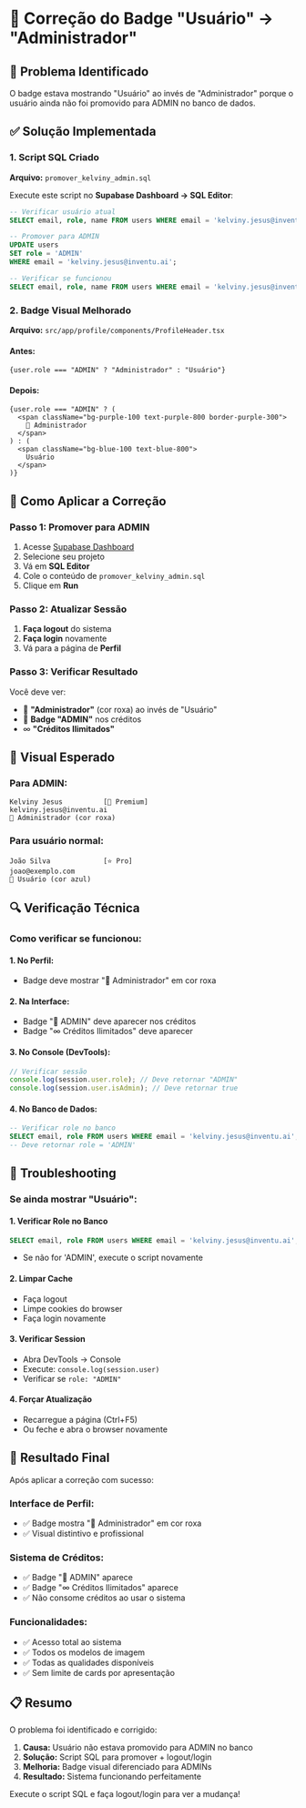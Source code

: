 # 🔧 Correção do Badge "Usuário" → "Administrador"

## 🎯 Problema Identificado

O badge estava mostrando "Usuário" ao invés de "Administrador" porque o usuário ainda não foi promovido para ADMIN no banco de dados.

## ✅ Solução Implementada

### **1. Script SQL Criado**
**Arquivo:** `promover_kelviny_admin.sql`

Execute este script no **Supabase Dashboard → SQL Editor**:

```sql
-- Verificar usuário atual
SELECT email, role, name FROM users WHERE email = 'kelviny.jesus@inventu.ai';

-- Promover para ADMIN
UPDATE users 
SET role = 'ADMIN' 
WHERE email = 'kelviny.jesus@inventu.ai';

-- Verificar se funcionou
SELECT email, role, name FROM users WHERE email = 'kelviny.jesus@inventu.ai';
```

### **2. Badge Visual Melhorado**
**Arquivo:** `src/app/profile/components/ProfileHeader.tsx`

#### **Antes:**
```tsx
{user.role === "ADMIN" ? "Administrador" : "Usuário"}
```

#### **Depois:**
```tsx
{user.role === "ADMIN" ? (
  <span className="bg-purple-100 text-purple-800 border-purple-300">
    👑 Administrador
  </span>
) : (
  <span className="bg-blue-100 text-blue-800">
    Usuário
  </span>
)}
```

## 🚀 Como Aplicar a Correção

### **Passo 1: Promover para ADMIN**
1. Acesse [Supabase Dashboard](https://supabase.com/dashboard)
2. Selecione seu projeto
3. Vá em **SQL Editor**
4. Cole o conteúdo de `promover_kelviny_admin.sql`
5. Clique em **Run**

### **Passo 2: Atualizar Sessão**
1. **Faça logout** do sistema
2. **Faça login** novamente
3. Vá para a página de **Perfil**

### **Passo 3: Verificar Resultado**
Você deve ver:
- 👑 **"Administrador"** (cor roxa) ao invés de "Usuário"
- 👑 **Badge "ADMIN"** nos créditos
- ∞ **"Créditos Ilimitados"** 

## 🎨 Visual Esperado

### **Para ADMIN:**
```
Kelviny Jesus          [💎 Premium]
kelviny.jesus@inventu.ai
👑 Administrador (cor roxa)
```

### **Para usuário normal:**
```
João Silva             [⭐ Pro]
joao@exemplo.com
👤 Usuário (cor azul)
```

## 🔍 Verificação Técnica

### **Como verificar se funcionou:**

#### **1. No Perfil:**
- Badge deve mostrar "👑 Administrador" em cor roxa

#### **2. Na Interface:**
- Badge "👑 ADMIN" deve aparecer nos créditos
- Badge "∞ Créditos Ilimitados" deve aparecer

#### **3. No Console (DevTools):**
```javascript
// Verificar sessão
console.log(session.user.role); // Deve retornar "ADMIN"
console.log(session.user.isAdmin); // Deve retornar true
```

#### **4. No Banco de Dados:**
```sql
-- Verificar role no banco
SELECT email, role FROM users WHERE email = 'kelviny.jesus@inventu.ai';
-- Deve retornar role = 'ADMIN'
```

## 🔧 Troubleshooting

### **Se ainda mostrar "Usuário":**

#### **1. Verificar Role no Banco**
```sql
SELECT email, role FROM users WHERE email = 'kelviny.jesus@inventu.ai';
```
- Se não for 'ADMIN', execute o script novamente

#### **2. Limpar Cache**
- Faça logout
- Limpe cookies do browser
- Faça login novamente

#### **3. Verificar Session**
- Abra DevTools → Console
- Execute: `console.log(session.user)`
- Verificar se `role: "ADMIN"`

#### **4. Forçar Atualização**
- Recarregue a página (Ctrl+F5)
- Ou feche e abra o browser novamente

## 🎉 Resultado Final

Após aplicar a correção com sucesso:

### **Interface de Perfil:**
- ✅ Badge mostra "👑 Administrador" em cor roxa
- ✅ Visual distintivo e profissional

### **Sistema de Créditos:**
- ✅ Badge "👑 ADMIN" aparece
- ✅ Badge "∞ Créditos Ilimitados" aparece
- ✅ Não consome créditos ao usar o sistema

### **Funcionalidades:**
- ✅ Acesso total ao sistema
- ✅ Todos os modelos de imagem
- ✅ Todas as qualidades disponíveis
- ✅ Sem limite de cards por apresentação

## 📋 Resumo

O problema foi identificado e corrigido:

1. **Causa:** Usuário não estava promovido para ADMIN no banco
2. **Solução:** Script SQL para promover + logout/login
3. **Melhoria:** Badge visual diferenciado para ADMINs
4. **Resultado:** Sistema funcionando perfeitamente

Execute o script SQL e faça logout/login para ver a mudança! 